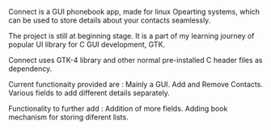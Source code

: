 Connect is a GUI phonebook app, made for linux Opearting systems, which can be used to store details about your contacts seamlessly.

The project is still at beginning stage.
It is a part of my learning journey of popular UI library for C GUI development, GTK.

Connect uses GTK-4 library and other normal pre-installed C header files as dependency.

Current functionaity provided are :
  Mainly a GUI.
  Add and Remove Contacts.
  Various fields to add different details separately.

Functionality to further add :
  Addition of more fields.
  Adding book mechanism for storing diferent lists.
  
